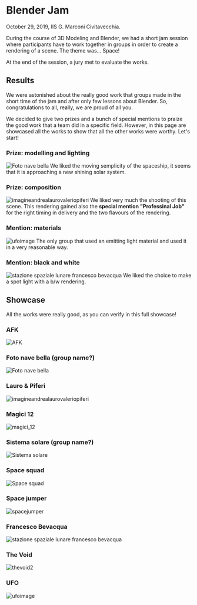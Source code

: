# Blender Jam

October 29, 2019, IIS G. Marconi Civitavecchia.

During the course of 3D Modeling and Blender, we had a short jam session where participants have to work together in groups in order to create a rendering of a scene. The theme was... Space!

At the end of the session, a jury met to evaluate the works.

## Results
We were astonished about the really good work that groups made in the short time of the jam and after only few lessons about Blender. So, congratulations to all, really, we are proud of all you.

We decided to give two prizes and a bunch of special mentions to praize the good work that a team did in a specific field. However, in this page are showcased all the works to show that all the other works were worthy. Let's start!


### Prize: modelling and lighting
![Foto nave bella](delivery-lq/fotonavebella.png)
We liked the moving semplicity of the spaceship, it seems that it is approaching a new shining solar system. 

### Prize: composition
![imagineandrealaurovaleriopiferi](delivery-lq/imagineandrealaurovaleriopiferi.png)
We liked very much the shooting of this scene.  This rendering gained also the **special mention "Professinal Job"** for the right timing in delivery and the two flavours of the rendering.

### Mention: materials
![ufoimage](delivery-lq/ufoimage.png)
The only group that used an emitting light material and used it in a very reasonable way.

### Mention: black and white
![stazione spaziale lunare francesco bevacqua](delivery-lq/stazionespazialelunarefrancescobevacqua.png)
We liked the choice to make a spot light with a b/w rendering.


## Showcase
All the works were really good, as you can verify in this full showcase!

### AFK
![AFK](delivery-lq/afk.png)

### Foto nave bella (group name?)
![Foto nave bella](delivery-lq/fotonavebella.png)

### Lauro & Piferi
![imagineandrealaurovaleriopiferi](delivery-lq/imagineandrealaurovaleriopiferi.png)

### Magici 12
![magici_12](delivery-lq/magici_12.png)

### Sistema solare (group name?)
![Sistema solare](delivery-lq/sistemasolare.png)

### Space squad
![Space squad](delivery-lq/spacesquad.png)

### Space jumper
![spacejumper](delivery-lq/spacejumper.png)

### Francesco Bevacqua
![stazione spaziale lunare francesco bevacqua](delivery-lq/stazionespazialelunarefrancescobevacqua.png)

### The Void
![thevoid2](delivery-lq/thevoid2.png)

### UFO
![ufoimage](delivery-lq/ufoimage.png)







